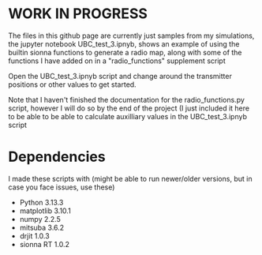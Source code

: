 # WORK IN PROGRESS
The files in this github page are currently just samples from my simulations, the jupyter notebook UBC_test_3.ipnyb, shows an example of using the builtin sionna functions to generate a radio map, along with some of the functions I have added on in a "radio_functions" supplement script

Open the UBC_test_3.ipnyb script and change around the transmitter positions or other values to get started.  

Note that I haven't finished the documentation for the radio_functions.py script, however I will do so by the end of the project (I just included it here to be able to be able to calculate auxilliary values in the UBC_test_3.ipnyb script


# Dependencies
I made these scripts with (might be able to run newer/older versions, but in case you face issues, use these) 
- Python 3.13.3
- matplotlib 3.10.1
- numpy 2.2.5
- mitsuba 3.6.2
- drjit 1.0.3
- sionna RT 1.0.2
